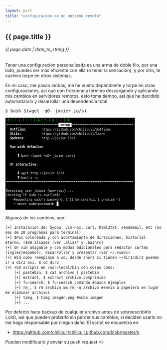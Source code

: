 ```yaml
---
layout: post
title: "configuración de un entorno remoto"
---
```


## {{ page.title }}
###### {{ page.date | date_to_string }}

Tener una configuracion personalizada es una arma de doble filo, por una lado, puedes ser más eficiente con ella (o tener la sensación), y por otro, te vuelves torpe en otros sistemas.

En mi caso, me pasan ambas, me he vuelto dependiente y torpe en otras configuraciones, asi que con frecuencia termino descargando y aplicando mis cambios en servidores remotos, esto toma tiempo, asi que he decidido automatizarlo y desarrollar una dependencia total:

<pre class="sh_sh">
$ bash $(wget -qO- javier.io/s)
</pre>

**[![](/assets/img/73.png)](/assets/img/73.png)**

Algunos de los cambios, son:

    [+] Instalacion de: byobu, vim-nox, curl, html2txt, sendemail, etc (no mas de 20 programas para terminal)
    [+] $PS1 coloreada y con acortamiento de direcciones, historial eterno, +100 aliases (ver .alias* y .bashrc)
    [+] Un vim amigable y con modos adicionales para redactar cartas (ingles|español), desarrollar y presentar (ver ~/.vimrc)
    [+] Wcd como reemplazo a cd, desde ahora si tienen ~/dir1/dir2 pueden ir a dir2 asi: $ cd dir2
    [+] +50 scripts en /usr/local/bin con cosas como:
        [+] pastebin, $ cat archivo | pastebin
        [+] extract, $ extract archivo.comprimido
        [+] fu-search, $ fu-search comando #busca ejemplos
        [+] rm_, $ rm archivo && rm -u archivo #envia a papelera en lugar de eliminar archivos
        [+] timg, $ timg imagen.png #sube imagen
        [+] ...

Por defecto hace backup de cualquier archivo antes de sobreescribirlo (.old), asi que pueden probarlo sin perder sus cambios, si deciden usarlo no me hago responsable por ningun daño. El script se encuentra en:

- https://github.com/chilicuil/chilicuil.github.com/blob/master/s

Pueden modificarlo y enviar su push request =)
